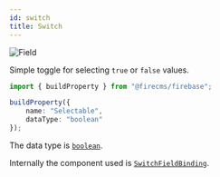 ```yaml
---
id: switch
title: Switch
---
```


![Field](/img/fields/Switch.png)

Simple toggle for selecting `true` or `false` values.

```typescript jsx
import { buildProperty } from "@firecms/firebase";

buildProperty({
    name: "Selectable",
    dataType: "boolean"
});
```

The data type is [`boolean`](../config/boolean).

Internally the component used
is [`SwitchFieldBinding`](../../api/variables/SwitchFieldBinding).

